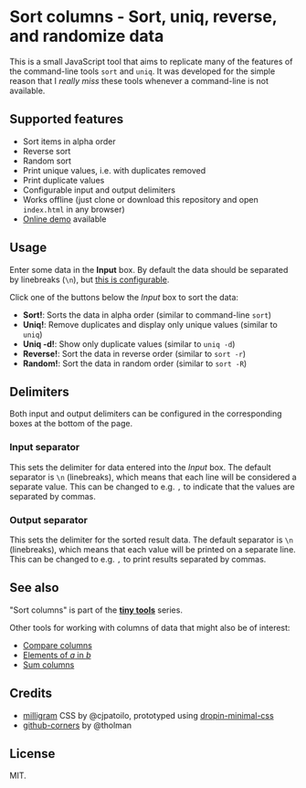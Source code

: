 # Sort columns - Sort, uniq, reverse, and randomize data

This is a small JavaScript tool that aims to replicate many of the features of the command-line tools `sort` and `uniq`. It was developed for the simple reason that I _really miss_ these tools whenever a command-line is not available.

## Supported features

* Sort items in alpha order
* Reverse sort
* Random sort
* Print unique values, i.e. with duplicates removed
* Print duplicate values
* Configurable input and output delimiters
* Works offline (just clone or download this repository and open `index.html` in any browser)
* [Online demo](https://dohliam.github.io/tiny_tools/sort/) available

## Usage

Enter some data in the **Input** box. By default the data should be separated by linebreaks (`\n`), but [this is configurable](#delimiters).

Click one of the buttons below the _Input_ box to sort the data:

* **Sort!**: Sorts the data in alpha order (similar to command-line `sort`)
* **Uniq!**: Remove duplicates and display only unique values (similar to `uniq`)
* **Uniq -d!**: Show only duplicate values (similar to `uniq -d`)
* **Reverse!**: Sort the data in reverse order (similar to `sort -r`)
* **Random!**: Sort the data in random order (similar to `sort -R`)

## Delimiters

Both input and output delimiters can be configured in the corresponding boxes at the bottom of the page.

### Input separator

This sets the delimiter for data entered into the _Input_ box. The default separator is `\n` (linebreaks), which means that each line will be considered a separate value. This can be changed to e.g. `,` to indicate that the values are separated by commas.

### Output separator

This sets the delimiter for the sorted result data. The default separator is `\n` (linebreaks), which means that each value will be printed on a separate line. This can be changed to e.g. `,` to print results separated by commas.

## See also

"Sort columns" is part of the [**tiny tools**](https://dohliam.github.io/tiny_tools/) series.

Other tools for working with columns of data that might also be of interest:

* [Compare columns](https://github.com/dohliam/compare-columns)
* [Elements of _a_ in _b_](https://github.com/dohliam/elements-of-a-in-b)
* [Sum columns](https://github.com/dohliam/sum-columns)

## Credits

* [milligram](https://github.com/milligram/milligram) CSS by @cjpatoilo, prototyped using [dropin-minimal-css](https://github.com/dohliam/dropin-minimal-css)
* [github-corners](https://github.com/tholman/github-corners) by @tholman

## License

MIT.
